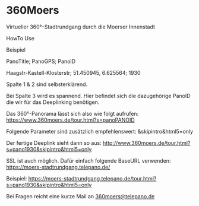 # 360Moers
Virtueller 360°-Stadtrundgang durch die Moerser Innenstadt

HowTo Use

Beispiel


PanoTitle;	                  PanoGPS;	                  PanoID

Haagstr-Kastell-Klosterstr;	51.450945, 6.625564;	      1930

Spalte 1 & 2 sind selbsterklärend.


Bei Spalte 3 wird es spannend. Hier befindet sich die dazugehörige PanoID die wir für das Deeplinking benötigen.

Das 360°-Panorama lässt sich also wie folgt aufrufen: https://www.360moers.de/tour.html?s=panoPANOID

Folgende Parameter sind zusätzlich empfehlenswert: &skipintro&html5=only

Der fertige Deeplink sieht dann so aus: http://www.360moers.de/tour.html?s=pano1930&skipintro&html5=only


SSL ist auch möglich. Dafür einfach folgende BaseURL verwenden: https://moers-stadtrundgang.telepano.de/

Beispiel: https://moers-stadtrundgang.telepano.de/tour.html?s=pano1930&skipintro&html5=only


Bei Fragen reicht eine kurze Mail an 360moers@telepano.de
